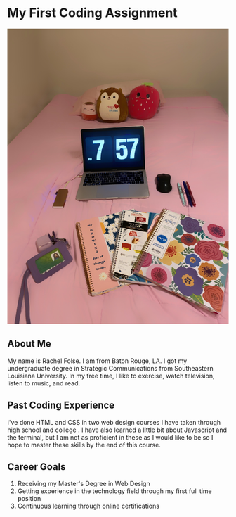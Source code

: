 # My First Coding Assignment

![Image](IMG_8141.jpg)

## About Me

My name is Rachel Folse. I am from Baton Rouge, LA. I got my undergraduate degree in Strategic Communications from Southeastern Louisiana University. In my free time, I like to exercise, watch television, listen to music, and read.

## Past Coding Experience

I've done HTML and CSS in two web design courses I have taken through high school and college . I have also learned a little bit about Javascript and the terminal, but I am not as proficient in these as I would like to be so I hope to master these skills by the end of this course.

## Career Goals

1. Receiving my Master's Degree in Web Design
2. Getting experience in the technology field through my first full time position
3. Continuous learning through online certifications
